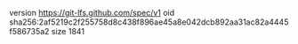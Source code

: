version https://git-lfs.github.com/spec/v1
oid sha256:2af5219c2f255758d8c438f896ae45a8e042dcb892aa31ac82a4445f586735a2
size 1841
